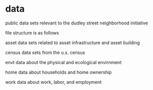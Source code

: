 # data
public data sets relevant to the dudley street neighborhood initiative

file structure is as follows

asset
	data sets related to asset infrastructure and asset building

census
	data sets from the u.s. census

envt
	data about the physical and ecological envirnment

home 
	data about households and home ownership

work
	data about work, labor, and employment
